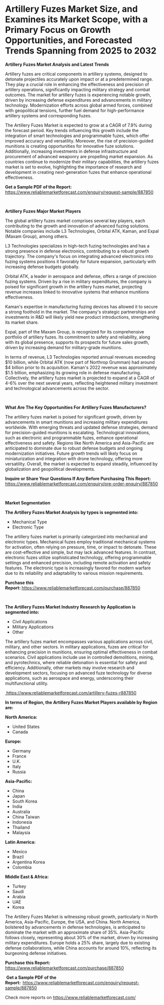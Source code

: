 <p><h1>Artillery Fuzes Market Size, and Examines its Market Scope, with a Primary Focus on Growth Opportunities, and Forecasted Trends Spanning from 2025 to 2032</h1></p><p><strong>Artillery Fuzes Market Analysis and Latest Trends</strong></p>
<p><p>Artillery fuzes are critical components in artillery systems, designed to detonate projectiles accurately upon impact or at a predetermined range. They play a crucial role in enhancing the effectiveness and precision of artillery operations, significantly impacting military strategy and combat outcomes. The market for artillery fuzes is experiencing notable growth, driven by increasing defense expenditures and advancements in military technology. Modernization efforts across global armed forces, combined with geopolitical tensions, further fuel demand for high-performance artillery systems and corresponding fuzes.</p><p>The Artillery Fuzes Market is expected to grow at a CAGR of 7.9% during the forecast period. Key trends influencing this growth include the integration of smart technologies and programmable fuzes, which offer improved accuracy and versatility. Moreover, the rise of precision-guided munitions is creating opportunities for innovative fuze solutions. Additionally, increasing investments in defense infrastructure and procurement of advanced weaponry are propelling market expansion. As countries continue to modernize their military capabilities, the artillery fuzes market is set to evolve, highlighting the importance of research and development in creating next-generation fuzes that enhance operational effectiveness.</p></p>
<p><strong>Get a Sample PDF of the Report:&nbsp;</strong> <a href="https://www.reliablemarketforecast.com/enquiry/request-sample/887850?utm_campaign=3174&utm_medium=2&utm_source=Github&utm_content=ia&utm_term=08042025&utm_id=artillery-fuzes">https://www.reliablemarketforecast.com/enquiry/request-sample/887850</a></p>
<p>&nbsp;</p>
<p><strong>Artillery Fuzes Major Market Players</strong></p>
<p><p>The global artillery fuzes market comprises several key players, each contributing to the growth and innovation of advanced fuzing solutions. Notable companies include L3 Technologies, Orbital ATK, Kaman, and Expal (Maxam Group), among others.</p><p>L3 Technologies specializes in high-tech fuzing technologies and has a strong presence in defense electronics, contributing to a robust growth trajectory. The company's focus on integrating advanced electronics into fuzing systems positions it favorably for future expansion, particularly with increasing defense budgets globally.</p><p>Orbital ATK, a leader in aerospace and defense, offers a range of precision fuzing systems. Driven by a rise in military expenditures, the company is poised for significant growth in the artillery fuzes market, projecting revenue increases linked to innovative systems that enhance munitions effectiveness.</p><p>Kaman's expertise in manufacturing fuzing devices has allowed it to secure a strong foothold in the market. The company's strategic partnerships and investments in R&D will likely yield new product introductions, strengthening its market share.</p><p>Expal, part of the Maxam Group, is recognized for its comprehensive portfolio of artillery fuzes. Its commitment to safety and reliability, along with its global presence, supports its prospects for future sales growth, driven by increasing demand for military-grade munitions.</p><p>In terms of revenue, L3 Technologies reported annual revenues exceeding $10 billion, while Orbital ATK (now part of Northrop Grumman) had around $4 billion prior to its acquisition. Kaman's 2022 revenue was approximately $1.5 billion, emphasizing its growing role in defense manufacturing. Collectively, the artillery fuzes market is projected to expand at a CAGR of 4-6% over the next several years, reflecting heightened military investment and technological advancements across the sector.</p></p>
<p>&nbsp;</p>
<p><strong>What Are The Key Opportunities For Artillery Fuzes Manufacturers?</strong></p>
<p><p>The artillery fuzes market is poised for significant growth, driven by advancements in smart munitions and increasing military expenditures worldwide. With emerging threats and updated defense strategies, demand for precision-guided munitions is escalating. Technological innovations, such as electronic and programmable fuzes, enhance operational effectiveness and safety. Regions like North America and Asia-Pacific are anticipated to dominate due to robust defense budgets and ongoing modernization initiatives. Future growth trends will likely focus on miniaturization and integration with drone technology, offering more versatility. Overall, the market is expected to expand steadily, influenced by globalization and geopolitical developments.</p></p>
<p><strong>Inquire or Share Your Questions If Any Before Purchasing This Report:</strong> <a href="https://www.reliablemarketforecast.com/enquiry/pre-order-enquiry/887850?utm_campaign=3174&utm_medium=2&utm_source=Github&utm_content=ia&utm_term=08042025&utm_id=artillery-fuzes">https://www.reliablemarketforecast.com/enquiry/pre-order-enquiry/887850</a></p>
<p>&nbsp;</p>
<p><strong>Market Segmentation</strong></p>
<p><strong>The Artillery Fuzes Market Analysis by types is segmented into:</strong></p>
<p><ul><li>Mechanical Type</li><li>Electronic Type</li></ul></p>
<p><p>The artillery fuzes market is primarily categorized into mechanical and electronic types. Mechanical fuzes employ traditional mechanical systems for activation, often relying on pressure, time, or impact to detonate. These are cost-effective and simple, but may lack advanced features. In contrast, electronic fuzes utilize sophisticated technology, offering programmable settings and enhanced precision, including remote activation and safety features. The electronic type is increasingly favored for modern warfare due to its reliability and adaptability to various mission requirements.</p></p>
<p><strong>Purchase this Report:&nbsp;</strong><a href="https://www.reliablemarketforecast.com/purchase/887850?utm_campaign=3174&utm_medium=2&utm_source=Github&utm_content=ia&utm_term=08042025&utm_id=artillery-fuzes">https://www.reliablemarketforecast.com/purchase/887850</a></p>
<p>&nbsp;</p>
<p><strong>The Artillery Fuzes Market Industry Research by Application is segmented into:</strong></p>
<p><ul><li>Civil Applications</li><li>Military Applications</li><li>Other</li></ul></p>
<p><p>The artillery fuzes market encompasses various applications across civil, military, and other sectors. In military applications, fuzes are critical for enhancing precision in munitions, ensuring optimal effectiveness in combat scenarios. Civil applications include use in controlled demolitions, mining, and pyrotechnics, where reliable detonation is essential for safety and efficiency. Additionally, other markets may involve research and development sectors, focusing on advanced fuze technology for diverse applications, such as aerospace and energy, underscoring their multifunctional utility.</p></p>
<p><a href="https://www.reliablemarketforecast.com/artillery-fuzes-r887850?utm_campaign=3174&utm_medium=2&utm_source=Github&utm_content=ia&utm_term=08042025&utm_id=artillery-fuzes">&nbsp;https://www.reliablemarketforecast.com/artillery-fuzes-r887850</a></p>
<p><strong>In terms of Region, the Artillery Fuzes Market Players available by Region are:</strong></p>
<p>
    <p> <strong> North America: </strong>
        <ul>
            <li>United States</li>
            <li>Canada</li>
        </ul>
        </p> 
    <p> <strong> Europe: </strong>
        <ul>
            <li>Germany</li>
            <li>France</li>
            <li>U.K.</li>
            <li>Italy</li>
            <li>Russia</li>
        </ul>
        </p> 
    <p> <strong> Asia-Pacific: </strong>
        <ul>
            <li>China</li>
            <li>Japan</li>
            <li>South Korea</li>
            <li>India</li>
            <li>Australia</li>
            <li>China Taiwan</li>
            <li>Indonesia</li>
            <li>Thailand</li>
            <li>Malaysia</li>
        </ul>
        </p> 
    <p> <strong> Latin America: </strong>
        <ul>
            <li>Mexico</li>
            <li>Brazil</li>
            <li>Argentina Korea</li>
            <li>Colombia</li>
        </ul>
        </p> 
    <p> <strong> Middle East & Africa: </strong>
        <ul>
            <li>Turkey</li>
            <li>Saudi</li>
            <li>Arabia</li>
            <li>UAE</li>
            <li>Korea</li>
        </ul>
    </p>
    </p>
<p><p>The Artillery Fuzes Market is witnessing robust growth, particularly in North America, Asia-Pacific, Europe, the USA, and China. North America, bolstered by advancements in defense technologies, is anticipated to dominate the market with an approximate share of 35%. Asia-Pacific follows closely, representing about 30% of the market, driven by increasing military expenditures. Europe holds a 25% share, largely due to existing defense collaborations, while China accounts for around 10%, reflecting its burgeoning defense initiatives.</p></p>
<p><strong>Purchase this Report: </strong><a href="https://www.reliablemarketforecast.com/purchase/887850?utm_campaign=3174&utm_medium=2&utm_source=Github&utm_content=ia&utm_term=08042025&utm_id=artillery-fuzes">https://www.reliablemarketforecast.com/purchase/887850</a></p>
<p>&nbsp;<strong>Get a Sample PDF of the Report:&nbsp;&nbsp;</strong><a href="https://www.reliablemarketforecast.com/enquiry/request-sample/887850?utm_campaign=3174&utm_medium=2&utm_source=Github&utm_content=ia&utm_term=08042025&utm_id=artillery-fuzes">https://www.reliablemarketforecast.com/enquiry/request-sample/887850</a></p>
<p><strong></strong></p>
<p>Check more reports on <a href="https://www.reliablemarketforecast.com/?utm_campaign=3174&utm_medium=2&utm_source=Github&utm_content=ia&utm_term=08042025&utm_id=artillery-fuzes">https://www.reliablemarketforecast.com/</a></p>
